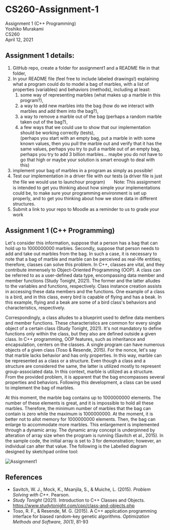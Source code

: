# CS260-Assignment-1



Assignment 1 (C++ Programming)  
Yoshiko Murakami    
CS260  
April 12, 2021  





## **Assignment 1 details:**

1.	GitHub repo, create a folder for assignment1 and a README file in that folder,  
2.	In your README file (feel free to include labeled drawings!) explaining what a program could do to model a bag of marbles, with a list of properties (variables) and behaviors (methods), including at least:  
    1.	some way of representing marbles (what makes up a marble in this program?),  
    2.	a way to add new marbles into the bag (how do we interact with marbles and add them into the bag?),  
    3.	a way to remove a marble out of the bag (perhaps a random marble taken out of the bag?),  
    4.	a few ways that we could use to show that our implementation should be working correctly (tests),  
        (perhaps you start with an empty bag, put a marble in with some known values, then you pull the marble out and verify that it has the same values, perhaps you try to pull a marble out of an empty bag, perhaps you try to add 3 billion marbles... maybe you do not have to go that high or maybe your solution is smart enough to deal with this)  
3.	implement your bag of marbles in a program as simply as possible!
4.	Test our implementation in a driver file with our tests (a driver file is just the file we would use to launchour program)　　Note: This assignment is intended to get you thinking about how simple your implementations could be, to make sure your programming environment is set up properly, and to get you thinking about how we store data in different structures.
5.	Submit a link to your repo to Moodle as a reminder to us to grade your work  




  







## **Assignment 1 (C++ Programming)**  

Let's consider this information, suppose that a person has a bag that can hold up to 1000000000 marbles. Secondly, suppose that person needs to add and take out marbles from the bag. In such a case, it is necessary to note that a bag of marble and marble can be perceived as real-life entities; therefore, classes can solve this problem. In C++, classes are vital, and they contribute immensely to Object-Oriented Programming (OOP). A class can be referred to as a user-defined data type, encompassing data member and member functions (Study Tonight, 2021). The former and the latter alludes to the variables and functions, respectively. Class instance creation assists in accessing these data members and the functions. One example of a class is a bird, and in this class, every bird is capable of flying and has a beak. In this example, flying and a beak are some of a bird class's behaviors and characteristics, respectively. 

Correspondingly, a class alludes to a blueprint used to define data members and member functions. These characteristics are common for every single object of a certain class (Study Tonight, 2021). It's not mandatory to define functions only within the class, but they also are defined outside a given class. In C++ programming, OOP features, such as inheritance and encapsulation, centers on the classes. A single program can have numerous objects of a given class (Toso & Resende, 2015). For the nonce, let's say that marble lacks behavior and has only properties. In this way, marble can be represented as a class or a structure. Even though a class and a structure are considered the same, the latter is utilized mostly to represent group-associated data. In this context, marble is utilized as a structure. From the provided problem, it is apparent that the bag encompasses several properties and behaviors. Following this development, a class can be used to implement the bag of marbles.  
  
At this moment, the marble bag contains up to 1000000000 elements. The number of these elements is great, and it is impossible to hold all these marbles. Therefore, the minimum number of marbles that the bag can contain is zero while the maximum is 1000000000. At the moment, it is better not to allot memory for 1000000000 elements. Then, the bag can enlarge to accommodate more marbles. This enlargement is implemented through a dynamic array. The dynamic array concept is underpinned by alteration of array size when the program is running (Savitch et al., 2015). In the sample code, the initial array is set to 3 for demonstration; however, an individual can alter that value. The following is the Labelled diagram designed by sketchpad online tool:  
  
 ![Assignment1](https://user-images.githubusercontent.com/59652655/114492321-3d102000-9bcd-11eb-8702-ca63bb88e780.png)
 
 

## References  
- Savitch, W. J., Mock, K., Msanjila, S., & Muiche, L. (2015). *Problem Solving with C++.* Pearson.  
- *Study Tonight* (2021). Introduction to C++ Classes and Objects. https://www.studytonight.com/cpp/class-and-objects.php  
- Toso, R. F., & Resende, M. G. (2015). A C++ application programming interface for biased random-key genetic algorithms. *Optimization Methods and Software, 30(1)*, 81-93  


